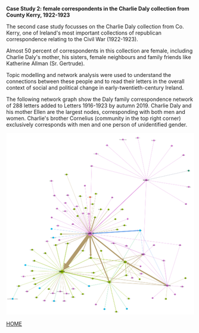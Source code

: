 **Case Study 2: female correspondents in the Charlie Daly collection from County Kerry, 1922-1923**

The second case study focusses on the Charlie Daly collection from Co. Kerry, one of Ireland's most important collections of republican correspondence relating to the Civil War (1922-1923).

Almost 50 percent of correspondents in this collection are female, including Charlie Daly's mother, his sisters, female neighbours and family friends like Katherine Allman (Sr. Gertrude).

Topic modelling and network analysis were used to understand the connections between these people and to read their letters in the overall context of social and political change in early-twentieth-century Ireland.

The following network graph show the Daly family correspondence network of 288 letters added to Letters 1916-1923 by autumn 2019.
Charlie Daly and his mother Ellen are the largest nodes, corresponding with both men and women. Charlie's brother Cornelius (community in the top right corner) exclusively corresponds with men and one person of unidentified gender. 

![Daly family correspondence network of 288 letters added to Letters 1916-1923 by autumn 2019](https://github.com/MonikaBarget/FeministDH/blob/master/Daly_network_19May2020.png)

[HOME](https://monikabarget.github.io/FeministDH/)
